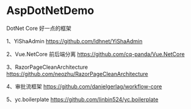 # AspDotNetDemo

DotNet Core 好一点的框架

1、YiShaAdmin 
https://github.com/ldhnet/YiShaAdmin 

2、Vue.NetCore 前后端分离
https://github.com/cq-panda/Vue.NetCore

3、RazorPageCleanArchitecture
https://github.com/neozhu/RazorPageCleanArchitecture

4、审批流框架
https://github.com/danielgerlag/workflow-core

5、yc.boilerplate
https://github.com/linbin524/yc.boilerplate